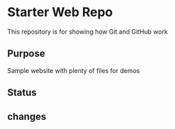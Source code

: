 # Starter Web Repo

This repository is for showing how Git and GitHub work

## Purpose

Sample website with plenty of files for demos

## Status

## changes